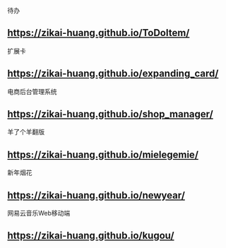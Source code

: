 待办
## https://zikai-huang.github.io/ToDoItem/
扩展卡
## https://zikai-huang.github.io/expanding_card/
电商后台管理系统
## https://zikai-huang.github.io/shop_manager/
羊了个羊翻版
## https://zikai-huang.github.io/mielegemie/
新年烟花
## https://zikai-huang.github.io/newyear/
网易云音乐Web移动端
## https://zikai-huang.github.io/kugou/
